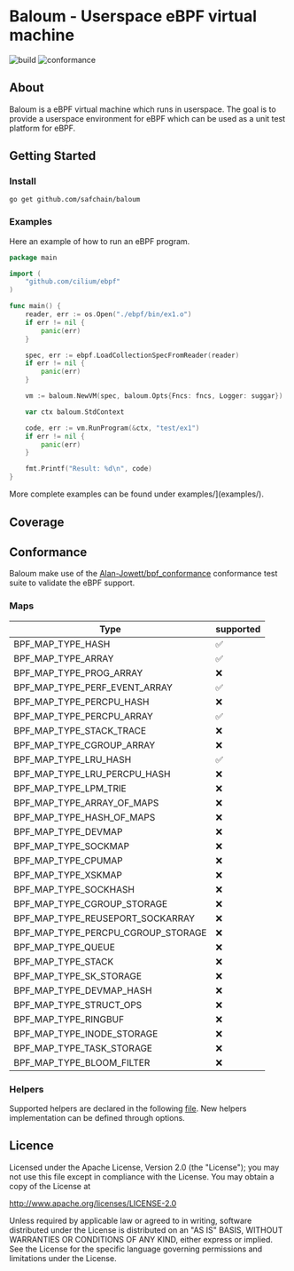 # Baloum - Userspace eBPF virtual machine

![build](https://github.com/safchain/baloum/actions/workflows/unittests.yml/badge.svg) ![conformance](https://github.com/safchain/baloum/actions/workflows/conformance.yml/badge.svg)

## About

Baloum is a eBPF virtual machine which runs in userspace. The goal is to provide a userspace environment for eBPF which can be used as a unit test platform for eBPF.

## Getting Started

### Install

```shell
go get github.com/safchain/baloum
```

### Examples

Here an example of how to run an eBPF program.

```go
package main

import (
	"github.com/cilium/ebpf"
)

func main() {
	reader, err := os.Open("./ebpf/bin/ex1.o")
	if err != nil {
		panic(err)
	}

	spec, err := ebpf.LoadCollectionSpecFromReader(reader)
	if err != nil {
		panic(err)
	}

	vm := baloum.NewVM(spec, baloum.Opts{Fncs: fncs, Logger: suggar})

	var ctx baloum.StdContext

	code, err := vm.RunProgram(&ctx, "test/ex1")
	if err != nil {
		panic(err)
	}

	fmt.Printf("Result: %d\n", code)
}

```

More complete examples can be found under examples/](examples/).

## Coverage

## Conformance

Baloum make use of the [Alan-Jowett/bpf_conformance](https://github.com/Alan-Jowett/bpf_conformance) conformance test suite to validate the eBPF support.

### Maps

| Type                                          | supported |
|-----------------------------------------------|-----------|
|	BPF_MAP_TYPE_HASH                       |    ✅     |
|	BPF_MAP_TYPE_ARRAY                      |    ✅     |
|	BPF_MAP_TYPE_PROG_ARRAY                 |    ❌     |
|	BPF_MAP_TYPE_PERF_EVENT_ARRAY           |    ✅     |
|	BPF_MAP_TYPE_PERCPU_HASH                |    ❌     |
|	BPF_MAP_TYPE_PERCPU_ARRAY               |    ✅     |
|	BPF_MAP_TYPE_STACK_TRACE                |    ❌     |
|	BPF_MAP_TYPE_CGROUP_ARRAY               |    ❌     |
|	BPF_MAP_TYPE_LRU_HASH                   |    ✅     |
|	BPF_MAP_TYPE_LRU_PERCPU_HASH            |    ❌     |
|	BPF_MAP_TYPE_LPM_TRIE                   |    ❌     |
|	BPF_MAP_TYPE_ARRAY_OF_MAPS              |    ❌     |
|	BPF_MAP_TYPE_HASH_OF_MAPS               |    ❌     |
|	BPF_MAP_TYPE_DEVMAP                     |    ❌     |
|	BPF_MAP_TYPE_SOCKMAP                    |    ❌     |
|	BPF_MAP_TYPE_CPUMAP                     |    ❌     |
|	BPF_MAP_TYPE_XSKMAP                     |    ❌     |
|	BPF_MAP_TYPE_SOCKHASH                   |    ❌     |
|	BPF_MAP_TYPE_CGROUP_STORAGE             |    ❌     |
|	BPF_MAP_TYPE_REUSEPORT_SOCKARRAY        |    ❌     |
|	BPF_MAP_TYPE_PERCPU_CGROUP_STORAGE      |    ❌     |
|	BPF_MAP_TYPE_QUEUE                      |    ❌     |
|	BPF_MAP_TYPE_STACK                      |    ❌     |
|	BPF_MAP_TYPE_SK_STORAGE                 |    ❌     |
|	BPF_MAP_TYPE_DEVMAP_HASH                |    ❌     |
|	BPF_MAP_TYPE_STRUCT_OPS                	|    ❌     |
|	BPF_MAP_TYPE_RINGBUF                    |    ❌     |
|	BPF_MAP_TYPE_INODE_STORAGE              |    ❌     |
|	BPF_MAP_TYPE_TASK_STORAGE               |    ❌     |
|	BPF_MAP_TYPE_BLOOM_FILTER               |    ❌     |

### Helpers

Supported helpers are declared in the following [file](https://github.com/safchain/baloum/blob/main/pkg/baloum/fncs.go). New helpers implementation can be defined through options.

## Licence

Licensed under the Apache License, Version 2.0 (the "License");
you may not use this file except in compliance with the License.
You may obtain a copy of the License at

http://www.apache.org/licenses/LICENSE-2.0

Unless required by applicable law or agreed to in writing, software
distributed under the License is distributed on an "AS IS" BASIS,
WITHOUT WARRANTIES OR CONDITIONS OF ANY KIND, either express or implied.
See the License for the specific language governing permissions and
limitations under the License.
